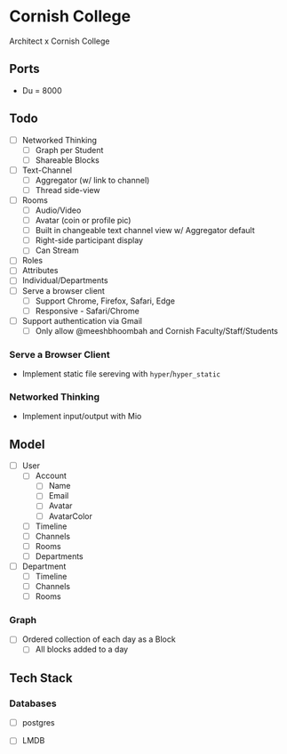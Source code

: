 # Cornish College
Architect x Cornish College

## Ports
- Du = 8000

## Todo
- [ ] Networked Thinking
    + [ ] Graph per Student
    + [ ] Shareable Blocks
- [ ] Text-Channel
    + [ ] Aggregator (w/ link to channel)
    + [ ] Thread side-view
- [ ] Rooms
    + [ ] Audio/Video
    + [ ] Avatar (coin or profile pic)
    + [ ] Built in changeable text channel view w/ Aggregator default
    + [ ] Right-side participant display
    + [ ] Can Stream 
- [ ] Roles
- [ ] Attributes
- [ ] Individual/Departments
- [ ] Serve a browser client
    + [ ] Support Chrome, Firefox, Safari, Edge
    + [ ] Responsive - Safari/Chrome
- [ ] Support authentication via Gmail
    + [ ] Only allow @meeshbhoombah and Cornish Faculty/Staff/Students

### Serve a Browser Client
- Implement static file sereving with `hyper`/`hyper_static`

### Networked Thinking
- Implement input/output with Mio

## Model 
- [ ] User
    + [ ] Account
        * [ ] Name
        * [ ] Email
        * [ ] Avatar
        * [ ] AvatarColor
    + [ ] Timeline
    + [ ] Channels
    + [ ] Rooms
    + [ ] Departments
- [ ] Department
    + [ ] Timeline
    + [ ] Channels
    + [ ] Rooms

### Graph
- [ ] Ordered collection of each day as a Block
    + [ ] All blocks added to a day

## Tech Stack
### Databases
- [ ] postgres
- [ ] LMDB


